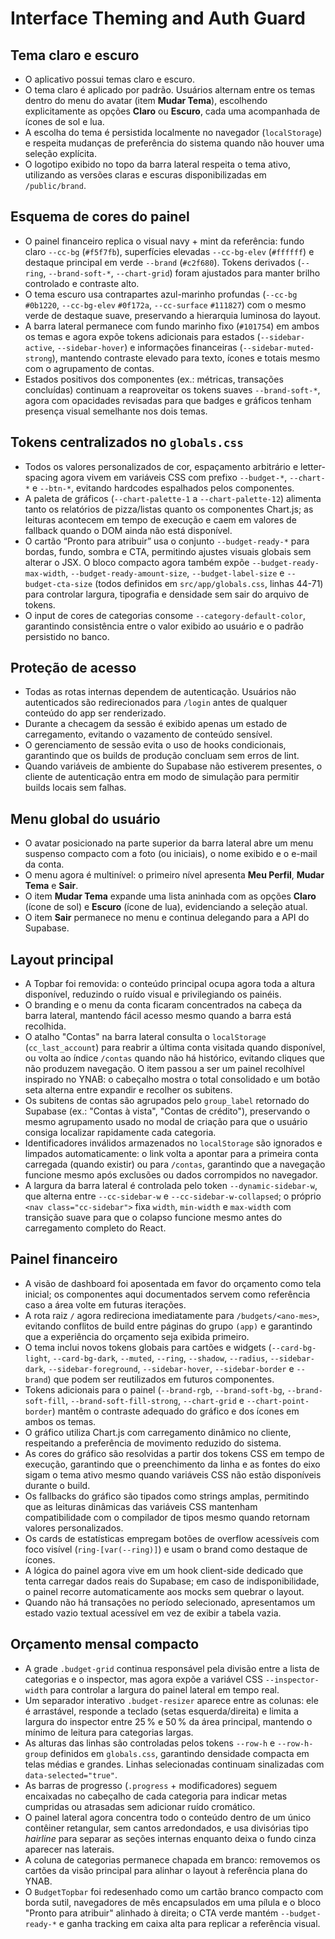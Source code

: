 # Interface Theming and Auth Guard

## Tema claro e escuro
- O aplicativo possui temas claro e escuro.
- O tema claro é aplicado por padrão. Usuários alternam entre os temas dentro do menu do avatar (item **Mudar Tema**), escolhendo explicitamente as opções **Claro** ou **Escuro**, cada uma acompanhada de ícones de sol e lua.
- A escolha do tema é persistida localmente no navegador (`localStorage`) e respeita mudanças de preferência do sistema quando não houver uma seleção explícita.
- O logotipo exibido no topo da barra lateral respeita o tema ativo, utilizando as versões claras e escuras disponibilizadas em `/public/brand`.

## Esquema de cores do painel
- O painel financeiro replica o visual navy + mint da referência: fundo claro `--cc-bg` (`#f5f7fb`), superfícies elevadas `--cc-bg-elev` (`#ffffff`) e destaque principal em verde `--brand` (`#c2f680`). Tokens derivados (`--ring`, `--brand-soft-*`, `--chart-grid`) foram ajustados para manter brilho controlado e contraste alto.
- O tema escuro usa contrapartes azul-marinho profundas (`--cc-bg` `#0b1220`, `--cc-bg-elev` `#0f172a`, `--cc-surface` `#111827`) com o mesmo verde de destaque suave, preservando a hierarquia luminosa do layout.
- A barra lateral permanece com fundo marinho fixo (`#101754`) em ambos os temas e agora expõe tokens adicionais para estados (`--sidebar-active`, `--sidebar-hover`) e informações financeiras (`--sidebar-muted-strong`), mantendo contraste elevado para texto, ícones e totais mesmo com o agrupamento de contas.
- Estados positivos dos componentes (ex.: métricas, transações concluídas) continuam a reaproveitar os tokens suaves `--brand-soft-*`, agora com opacidades revisadas para que badges e gráficos tenham presença visual semelhante nos dois temas.

## Tokens centralizados no `globals.css`
- Todos os valores personalizados de cor, espaçamento arbitrário e letter-spacing agora vivem em variáveis CSS com prefixo `--budget-*`, `--chart-*` e `--btn-*`, evitando hardcodes espalhados pelos componentes.
- A paleta de gráficos (`--chart-palette-1` a `--chart-palette-12`) alimenta tanto os relatórios de pizza/listas quanto os componentes Chart.js; as leituras acontecem em tempo de execução e caem em valores de fallback quando o DOM ainda não está disponível.
- O cartão “Pronto para atribuir” usa o conjunto `--budget-ready-*` para bordas, fundo, sombra e CTA, permitindo ajustes visuais globais sem alterar o JSX. O bloco compacto agora também expõe `--budget-ready-max-width`, `--budget-ready-amount-size`, `--budget-label-size` e `--budget-cta-size` (todos definidos em `src/app/globals.css`, linhas 44-71) para controlar largura, tipografia e densidade sem sair do arquivo de tokens.
- O input de cores de categorias consome `--category-default-color`, garantindo consistência entre o valor exibido ao usuário e o padrão persistido no banco.

## Proteção de acesso
- Todas as rotas internas dependem de autenticação. Usuários não autenticados são redirecionados para `/login` antes de qualquer conteúdo do app ser renderizado.
- Durante a checagem da sessão é exibido apenas um estado de carregamento, evitando o vazamento de conteúdo sensível.
- O gerenciamento de sessão evita o uso de hooks condicionais, garantindo que os builds de produção concluam sem erros de lint.
- Quando variáveis de ambiente do Supabase não estiverem presentes, o cliente de autenticação entra em modo de simulação para permitir builds locais sem falhas.

## Menu global do usuário
- O avatar posicionado na parte superior da barra lateral abre um menu suspenso compacto com a foto (ou iniciais), o nome exibido e o e-mail da conta.
- O menu agora é multinível: o primeiro nível apresenta **Meu Perfil**, **Mudar Tema** e **Sair**.
- O item **Mudar Tema** expande uma lista aninhada com as opções **Claro** (ícone de sol) e **Escuro** (ícone de lua), evidenciando a seleção atual.
- O item **Sair** permanece no menu e continua delegando para a API do Supabase.

## Layout principal
- A Topbar foi removida: o conteúdo principal ocupa agora toda a altura disponível, reduzindo o ruído visual e privilegiando os painéis.
- O branding e o menu da conta ficaram concentrados na cabeça da barra lateral, mantendo fácil acesso mesmo quando a barra está recolhida.
- O atalho "Contas" na barra lateral consulta o `localStorage` (`cc_last_account`) para reabrir a última conta visitada quando disponível, ou volta ao índice `/contas` quando não há histórico, evitando cliques que não produzem navegação. O item passou a ser um painel recolhível inspirado no YNAB: o cabeçalho mostra o total consolidado e um botão seta alterna entre expandir e recolher os subitens.
- Os subitens de contas são agrupados pelo `group_label` retornado do Supabase (ex.: "Contas à vista", "Contas de crédito"), preservando o mesmo agrupamento usado no modal de criação para que o usuário consiga localizar rapidamente cada categoria.
- Identificadores inválidos armazenados no `localStorage` são ignorados e limpados automaticamente: o link volta a apontar para a primeira conta carregada (quando existir) ou para `/contas`, garantindo que a navegação funcione mesmo após exclusões ou dados corrompidos no navegador.
- A largura da barra lateral é controlada pelo token `--dynamic-sidebar-w`, que alterna entre `--cc-sidebar-w` e `--cc-sidebar-w-collapsed`; o próprio `<nav class="cc-sidebar">` fixa `width`, `min-width` e `max-width` com transição suave para que o colapso funcione mesmo antes do carregamento completo do React.

## Painel financeiro
- A visão de dashboard foi aposentada em favor do orçamento como tela inicial; os componentes aqui documentados servem como referência caso a área volte em futuras iterações.
- A rota raiz `/` agora redireciona imediatamente para `/budgets/<ano-mes>`, evitando conflitos de build entre páginas do grupo `(app)` e garantindo que a experiência do orçamento seja exibida primeiro.
- O tema inclui novos tokens globais para cartões e widgets (`--card-bg-light`, `--card-bg-dark`, `--muted`, `--ring`, `--shadow`, `--radius`, `--sidebar-dark`, `--sidebar-foreground`, `--sidebar-hover`, `--sidebar-border` e `--brand`) que podem ser reutilizados em futuros componentes.
- Tokens adicionais para o painel (`--brand-rgb`, `--brand-soft-bg`, `--brand-soft-fill`, `--brand-soft-fill-strong`, `--chart-grid` e `--chart-point-border`) mantêm o contraste adequado do gráfico e dos ícones em ambos os temas.
- O gráfico utiliza Chart.js com carregamento dinâmico no cliente, respeitando a preferência de movimento reduzido do sistema.
- As cores do gráfico são resolvidas a partir dos tokens CSS em tempo de execução, garantindo que o preenchimento da linha e as fontes do eixo sigam o tema ativo mesmo quando variáveis CSS não estão disponíveis durante o build.
- Os fallbacks do gráfico são tipados como strings amplas, permitindo que as leituras dinâmicas das variáveis CSS mantenham compatibilidade com o compilador de tipos mesmo quando retornam valores personalizados.
- Os cards de estatísticas empregam botões de overflow acessíveis com foco visível (`ring-[var(--ring)]`) e usam o brand como destaque de ícones.
- A lógica do painel agora vive em um hook client-side dedicado que tenta carregar dados reais do Supabase; em caso de indisponibilidade, o painel recorre automaticamente aos mocks sem quebrar o layout.
- Quando não há transações no período selecionado, apresentamos um estado vazio textual acessível em vez de exibir a tabela vazia.

## Orçamento mensal compacto
- A grade `.budget-grid` continua responsável pela divisão entre a lista de categorias e o inspector, mas agora expõe a variável CSS `--inspector-width` para controlar a largura do painel lateral em tempo real.
- Um separador interativo `.budget-resizer` aparece entre as colunas: ele é arrastável, responde a teclado (setas esquerda/direita) e limita a largura do inspector entre 25 % e 50 % da área principal, mantendo o mínimo de leitura para categorias largas.
- As alturas das linhas são controladas pelos tokens `--row-h` e `--row-h-group` definidos em `globals.css`, garantindo densidade compacta em telas médias e grandes. Linhas selecionadas continuam sinalizadas com `data-selected="true"`.
- As barras de progresso (`.progress` + modificadores) seguem encaixadas no cabeçalho de cada categoria para indicar metas cumpridas ou atrasadas sem adicionar ruído cromático.
- O painel lateral agora concentra todo o conteúdo dentro de um único contêiner retangular, sem cantos arredondados, e usa divisórias tipo *hairline* para separar as seções internas enquanto deixa o fundo cinza aparecer nas laterais.
- A coluna de categorias permanece chapada em branco: removemos os cartões da visão principal para alinhar o layout à referência plana do YNAB.
- O `BudgetTopbar` foi redesenhado como um cartão branco compacto com borda sutil, navegadores de mês encapsulados em uma pílula e o bloco "Pronto para atribuir" alinhado à direita; o CTA verde mantém `--budget-ready-*` e ganha tracking em caixa alta para replicar a referência visual.
